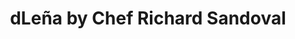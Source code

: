 ---
layout: place
title: dLeña by Chef Richard Sandoval
permalink: /district-of-columbia/washington/dlena-by-chef-richard-sandoval.html
stateAbbr: DC
stateName: District of Columbia
cityName: Washington
seo:
  type: restaurant
  links: null
place_id: ChIJY4Ci_Iy3t4kRpYIPI3wP6eY
photos:
  - name: >-
      places/ChIJY4Ci_Iy3t4kRpYIPI3wP6eY/photos/AeeoHcJfkh4mwgVwHyMxpZbTaG4LtfpnrZ6N7IQxlxyre-RxUdJezEuO2uN_bJDJfDN-vwIxpSytbEh61sOJ4PHtGmUaaQINPjjTlyhfqYQmffCsN-NK_R08-3wzNNUyRXDKG6Cl4WAD8d2vMxk10nJ8tSbrH2GNU2EPYzEJUFBwtu7LwWNcxKkYvsbQY5vsgB8umw0h4ETWC1k8rtrV6gsrTpivkheIeT4Znc9Pk3qXi9RLu-Lm1Z6_kyTSAEgOpIGbUA4t58eezj5V6L6T5sJHpEsUyLQ_6PSyklpK-1ClXNKdNQ
    widthPx: 2000
    heightPx: 1257
    authorAttributions:
      - displayName: dLeña
        uri: https://maps.google.com/maps/contrib/109221388461122389784
        photoUri: >-
          https://lh3.googleusercontent.com/a-/ALV-UjWxLXhPm59LBv1HBCBNWYWY8zhJsVf7QrvgdelGkBgV4GwATKk=s100-p-k-no-mo
    flagContentUri: >-
      https://www.google.com/local/imagery/report/?cb_client=maps_api_places.places_api&image_key=!1e10!2sAF1QipOG9gPR09sVo3CZEL4MiZUqlZ-7q3IR6aMyOtp_&hl=en-US
    googleMapsUri: >-
      https://www.google.com/maps/place//data=!3m4!1e2!3m2!1sAF1QipOG9gPR09sVo3CZEL4MiZUqlZ-7q3IR6aMyOtp_!2e10!4m2!3m1!1s0x89b7b78cfca28063:0xe6e90f7c230f82a5
  - name: >-
      places/ChIJY4Ci_Iy3t4kRpYIPI3wP6eY/photos/AeeoHcIQNa7u96eu4-ET9-M0inCyEWl3C47sFITWyIGABhjxEIOJKBoCagJghaafbfX3OF4lSkIh2CSlzr2tw--zTyuATHHqETLahYBfWljl8E1mUbaM2MJtZGV840mcwZNr0_J3goA0r1-NJwrtFpDNONN3VNaFRabQA73a72ppfEGZeBxKn4wDT8eI_8u_uSDBClElHPj9W8xSJUCKBT0RbZBJzcVgKRQmYe_CAPLmhwvJc_ZgR5OtRyXngyh9riPi64EHtub4-fldaSNc0_oTHBLLBOK6P8rJE1FJeT6BnzBQsw
    widthPx: 1024
    heightPx: 683
    authorAttributions:
      - displayName: dLeña
        uri: https://maps.google.com/maps/contrib/109221388461122389784
        photoUri: >-
          https://lh3.googleusercontent.com/a-/ALV-UjWxLXhPm59LBv1HBCBNWYWY8zhJsVf7QrvgdelGkBgV4GwATKk=s100-p-k-no-mo
    flagContentUri: >-
      https://www.google.com/local/imagery/report/?cb_client=maps_api_places.places_api&image_key=!1e10!2sAF1QipPj9mVXMQjJN9mOWPRwgK-e2fnePnBfxGfkC1nq&hl=en-US
    googleMapsUri: >-
      https://www.google.com/maps/place//data=!3m4!1e2!3m2!1sAF1QipPj9mVXMQjJN9mOWPRwgK-e2fnePnBfxGfkC1nq!2e10!4m2!3m1!1s0x89b7b78cfca28063:0xe6e90f7c230f82a5
  - name: >-
      places/ChIJY4Ci_Iy3t4kRpYIPI3wP6eY/photos/AeeoHcJcVu5hYktYHlV8a7buSYBRM51wjL9sxVKQcYZg2BVrDvZZuy6652_nQSCTmS6dRWAX3xaGiE6A58I5dN0u-HDADlRRWlaGZoqsEBLUjChf0qK63Pe6U7K_kbT_VL2MTraBJVzU3yDUMZokwMkPT5pwLhWawqph3nXKLzuJ1-_6lBqUd6YhMd9SCDHwwkLky7kS4hK7SAz2uX7pGA4jid8tDzu7KRsOfpQkkJX8P4POtn4tEvV0xshdRbbXQKkatNifqSDqRyZo4UoTsnhIJca-SUojO5k_CyB8PtwJ9rewwaClS-ERLN76x10Pgws5krB6qyLFB4aJ3tEd4I8uW4RGeVYjgyMmwjwpaywx1k-i-SiGKB93t47a8N8T6dztbB6FtarkH_kScvseIQoJ_AtxB5NwpNIbiuKIAxEnj5RTeLH7
    widthPx: 3000
    heightPx: 4000
    authorAttributions:
      - displayName: aleks
        uri: https://maps.google.com/maps/contrib/103401518094149763959
        photoUri: >-
          https://lh3.googleusercontent.com/a-/ALV-UjX2oXVmDXwQo48HBGr2GIxL7TxjT9_cczgVv6Yxk1HrP-HzYjP5tA=s100-p-k-no-mo
    flagContentUri: >-
      https://www.google.com/local/imagery/report/?cb_client=maps_api_places.places_api&image_key=!1e10!2sCIHM0ogKEICAgMDI-IvgugE&hl=en-US
    googleMapsUri: >-
      https://www.google.com/maps/place//data=!3m4!1e2!3m2!1sCIHM0ogKEICAgMDI-IvgugE!2e10!4m2!3m1!1s0x89b7b78cfca28063:0xe6e90f7c230f82a5
  - name: >-
      places/ChIJY4Ci_Iy3t4kRpYIPI3wP6eY/photos/AeeoHcJMtrdW28wcQbPySjaI8uMHEYWMgfBxuoLBLHX-a2dHNUAticu2TNTU36vyZe1EKe23KxfI9SrsX9rb4G9_pKT10qh1NVBP79XJ0Du5orjJBJ8LhUsD1t8hhdDmikwksA7RoAa_kIP4rfEXhSP9h-qP0vyc_WZYB2uun8t4sLmtC8bXKnxA_YeAk6Hoos66_Ijvt4kM4lxeS8uKvANLmNQUaFXIFTCe9nalAAr8V9nC3LLz0GkuFN6vrZRzqHqko0jUM7lnpdCEM4LcQKRYzoZ3tUj78H6umj6_pTxgOwtLvV2LxG2Y1syLB3X4Imwgw5syNqo4f5zVvvfnX0H8ZJnnf3Lxm1E3qkGnqf1ei6fy5_JtZo8iJng4o-r-GhHCkTIc6KtP447P2ol5dDhdbroDI8DVclqKA552acPN07Rt-_ne
    widthPx: 4032
    heightPx: 3024
    authorAttributions:
      - displayName: Sam N.
        uri: https://maps.google.com/maps/contrib/106529762756737373452
        photoUri: >-
          https://lh3.googleusercontent.com/a-/ALV-UjUeA-fq2HbwU-Q-qCaf_X3_zj0hMcbLa08i-zasttl05jbfARJY2Q=s100-p-k-no-mo
    flagContentUri: >-
      https://www.google.com/local/imagery/report/?cb_client=maps_api_places.places_api&image_key=!1e10!2sCIHM0ogKEICAgID7yeXqzgE&hl=en-US
    googleMapsUri: >-
      https://www.google.com/maps/place//data=!3m4!1e2!3m2!1sCIHM0ogKEICAgID7yeXqzgE!2e10!4m2!3m1!1s0x89b7b78cfca28063:0xe6e90f7c230f82a5
  - name: >-
      places/ChIJY4Ci_Iy3t4kRpYIPI3wP6eY/photos/AeeoHcKE0RAELR4t_q6RWFm-LydYHSckIL9lGqs0nIn8snrHA-TLxKGzm1OuAL0c-8_tTTFyaosEo0xoCXem8HbZvfXvDkp3gWYBcHu7MKQjQxjG_i6BrsQ6ktrc-7aPz3OpNY2w6vr5ONH6y6-SNjuLWgoS39_lszhSTj7S3suYRcg13r1lY3SIDe2sPYHhWHEJS-iQzkX7q5rh_HNs8hp7yP7JhDOBcyblGscQQpYBidLAong8jKNKO0bmhLx-YXytTzmlVFSOeeJLRvQhn8UV4EtSZZ615BikxekHW4PVj7exfJKEAOYWKL0zeN2XWwf4ZgL-Xvu5bVWXAJCP5o-WWvAEcTxirVNb_fSVsld7R5lkWiWWM_iu1Oorbmg7mN8DtA0rQ_YlAAODYfkzyqbCBo7f4wiDyAip08nExKRHeUG0RQ
    widthPx: 4032
    heightPx: 3024
    authorAttributions:
      - displayName: Lisa Hawkins
        uri: https://maps.google.com/maps/contrib/102095147814622076786
        photoUri: >-
          https://lh3.googleusercontent.com/a-/ALV-UjU4-xzIO4bpA8pH3dfz6xzuw92mfqcT44xTvexKMBmCyWTgnwBR=s100-p-k-no-mo
    flagContentUri: >-
      https://www.google.com/local/imagery/report/?cb_client=maps_api_places.places_api&image_key=!1e10!2sCIHM0ogKEICAgMCI2M3kcA&hl=en-US
    googleMapsUri: >-
      https://www.google.com/maps/place//data=!3m4!1e2!3m2!1sCIHM0ogKEICAgMCI2M3kcA!2e10!4m2!3m1!1s0x89b7b78cfca28063:0xe6e90f7c230f82a5
  - name: >-
      places/ChIJY4Ci_Iy3t4kRpYIPI3wP6eY/photos/AeeoHcLAUEAp6adUQLpU_fwdBQyWQ2CheNcH6faEhdpW5wf0PBGIixmzknOUo7yiifGGhjbVXd6WLK_0fuSIxQoAbAfNni219vyRS8NLkw_ctv6I8ztp-qNtPnJY-yr9oWA27QuOZU1dePO2nji6eGSGr4BiiWGUCBXQ-6PDEeCLqCzEG6tmBa2Qo0xIF7ClFQ244VuGtteySgRLEIMveQc1d_Dy0VexxiTkTvEneAm1AoYSxM9b5jkLIV7Ow40cA-_RdhnLa94n98JSPRdtWAqx8rtn85w-akcFjUUduc0vUtkkGn7nh9rQxB3-Qf4qfWrdxXJktI420aVZ7iiZylyM2tYkPOZp6q8xMYKygZAiy24Fph2UzZe83ae_pGQJj1BLoHnLPRsKTz0-rq7dcTmJp3cSlC6bp1Pw8qLNZVBMAbkRCg
    widthPx: 3024
    heightPx: 4032
    authorAttributions:
      - displayName: Dom Dimarco
        uri: https://maps.google.com/maps/contrib/109282350949622657781
        photoUri: >-
          https://lh3.googleusercontent.com/a-/ALV-UjUl2FWoNx4kJKDMjrvizbzH1KDrHRd2UwgaA42hwyTesZgGR-c=s100-p-k-no-mo
    flagContentUri: >-
      https://www.google.com/local/imagery/report/?cb_client=maps_api_places.places_api&image_key=!1e10!2sCIHM0ogKEICAgMCAjqW7HA&hl=en-US
    googleMapsUri: >-
      https://www.google.com/maps/place//data=!3m4!1e2!3m2!1sCIHM0ogKEICAgMCAjqW7HA!2e10!4m2!3m1!1s0x89b7b78cfca28063:0xe6e90f7c230f82a5
  - name: >-
      places/ChIJY4Ci_Iy3t4kRpYIPI3wP6eY/photos/AeeoHcIPc_yr7wT6fef55rQUuerrQMBs44NowRoY-s2mzN1snBcpXTSv1chL3CHz6QDLUHQTvSHP7X6kFZuQqHGPBWb2Iri66EsjYa0y86TlkPOi2ri6b2nuIXz1Yzn84CLNEUfB1A6fGtgnaiYMua90xVTYkm2sDQiKbHX8JsnqYn50Yq36nK1dmmZVW_QTASnVh701o5hkv9AdmUqmiiH6a5PQHJtFsx5q2pP5MBC4syP-BHzqYtKRPfPaunw-emwQ6UMgVQd-rQ3GJWCCrW888NHhSZ_wDmRjjH71H-u8aulfDj6jB5_rU94y-2TE9mlegyfATla9lfVbBMN-Fpepc5O50cF6Tsw8QZVrEt8CY4phV6Yu75Q5t3VrAiybgueT4t4mwq8Frzblsh40uP3vl2PziXTzjJzqjZevJ_HDPiAEmIM
    widthPx: 2872
    heightPx: 3512
    authorAttributions:
      - displayName: B V
        uri: https://maps.google.com/maps/contrib/112771959541439080494
        photoUri: >-
          https://lh3.googleusercontent.com/a-/ALV-UjXxShRjj07S71c8OcWK24ecEmKufTxjmx9xnd-87TKG3PjcZYNw=s100-p-k-no-mo
    flagContentUri: >-
      https://www.google.com/local/imagery/report/?cb_client=maps_api_places.places_api&image_key=!1e10!2sCIHM0ogKEICAgMCAm7e_ywE&hl=en-US
    googleMapsUri: >-
      https://www.google.com/maps/place//data=!3m4!1e2!3m2!1sCIHM0ogKEICAgMCAm7e_ywE!2e10!4m2!3m1!1s0x89b7b78cfca28063:0xe6e90f7c230f82a5
  - name: >-
      places/ChIJY4Ci_Iy3t4kRpYIPI3wP6eY/photos/AeeoHcIWNAh-j7_UUbXwT7AjHKlSPcBNf1IjZ_OIug9tHjIKG3csVoSEKfXHDQbAgH2vNx0XDXMO6UPLD7ZFKPtBhrwt8cN5kOodf4LS-wVdzSC1IzpTgkTNVnDlBnDKR7YKss45u9ZrnFlJ36QJDi8YjvwTLLPn4jrqT8XsUcQZmSivOwz7vKgnIsU0RECKeGihUZ6Vt1ruOE_zq0cFF2xMHqN7rWecWYGh_BIEdu1g2OblG72ahoAGih5LP-xI2Kk0iVK6-1G0GRzYw66WFSNv7W_Z7sr4QNvhwVhgkU_tO6z8OEJc-02kP-nJnYSojWivbsKGs9KHPTvkX5IXk5FWY-9O6E2OC4vjmrhhFWU7rvCMaHn8HfAz8dJQy3RQ7mgtFHVnILBxomdfBw_CXdemMnCuw0D2ZlerbUcNyOEFiTDLyq0
    widthPx: 3600
    heightPx: 4800
    authorAttributions:
      - displayName: Chase Wortham
        uri: https://maps.google.com/maps/contrib/111738708078925661558
        photoUri: >-
          https://lh3.googleusercontent.com/a-/ALV-UjVpUoIKBJ6DnBbEbEU-xswbOlU3wITDhz7Ca4BKcy58IXHNfic3=s100-p-k-no-mo
    flagContentUri: >-
      https://www.google.com/local/imagery/report/?cb_client=maps_api_places.places_api&image_key=!1e10!2sCIHM0ogKEICAgMDw8Iqv8AE&hl=en-US
    googleMapsUri: >-
      https://www.google.com/maps/place//data=!3m4!1e2!3m2!1sCIHM0ogKEICAgMDw8Iqv8AE!2e10!4m2!3m1!1s0x89b7b78cfca28063:0xe6e90f7c230f82a5
  - name: >-
      places/ChIJY4Ci_Iy3t4kRpYIPI3wP6eY/photos/AeeoHcKWcwnZ0sqtI8r1V0nq_lmKCdBcIDaUYjsAOmb2IQXzG6ixzZE2E4OOZfyH0Ynsnna7njDLCyNKwjG4NIOXM_DxKnK6iKPeGW13ps5mbO28dk0HGLN7ldwlAFRO4ucqwOxQ3SVbBD-NIEd0oTn4HRXELiuJm67uuKDyet2yUlNf5-x0nWh4oid6hO63qtet9uiOkVPtL2eRmlToesjKLqpYXsVO1QeimGNJjjO1V3_Csfyxt-eqYeDofN4uTZ1EYkFH1U0CZx0KtouX4FqZLJwrZlsznFDbGyfdwigUM01yz20_rtND674fCB66w_eEgDBsyJ88Hn4jFelBLn5gsDSmOTDobjSh7i2i2x_hTzUcHeKUYXCbxqVC22bfETQZD6jDKVk-lb6LDHr8g6JRJdxVJ0-uHm65hsFMQabHS74
    widthPx: 3000
    heightPx: 4000
    authorAttributions:
      - displayName: CoasterVision-YouTube
        uri: https://maps.google.com/maps/contrib/116213783956571814165
        photoUri: >-
          https://lh3.googleusercontent.com/a-/ALV-UjXV3ZNU2e6QQxwlPp_jTVveykS9lkRTPwT3wQmsvQyss9NhcsAm=s100-p-k-no-mo
    flagContentUri: >-
      https://www.google.com/local/imagery/report/?cb_client=maps_api_places.places_api&image_key=!1e10!2sCIHM0ogKEICAgICnzaaIAQ&hl=en-US
    googleMapsUri: >-
      https://www.google.com/maps/place//data=!3m4!1e2!3m2!1sCIHM0ogKEICAgICnzaaIAQ!2e10!4m2!3m1!1s0x89b7b78cfca28063:0xe6e90f7c230f82a5
  - name: >-
      places/ChIJY4Ci_Iy3t4kRpYIPI3wP6eY/photos/AeeoHcLkcDI-jssAtpOOdnhwOtvvNMBE98FmsJRGKpxN2wU9iONRBGTSTekwpKjCqkoUYgYOW9bY8jdwmVauxqUAgUCRTggAbt5ifTSPNGuJlyGAQ6z9Dap_nqE2taFQx0Cg73JK60niD1fxG9rj7Ffa5EC6RTGZIqxW9g_SbxpdM-pwMLOI8owLC2GLfb9YktqjySt5qrk4WpLr1FtOxIF0moi1QEK-T-AonWxNLiKIuGMoDy7I6_ys5f0qRFcqB3VjFn_wdDiLrOGKQi6O6wRwqH0AZ3VmTQGp1quOElRrGqkAEuK4tnNhERGzZrfFgl2uG35X4pw-IzOaKRTSFB67kGvJ2gsIkuxdodmC0RrPKWAi1BANq6bdy78KTWC5C53VI_aphleOiDOMV1LcaGzBZTaZ6dso4-EZK4ZkVOjjcfMX3ug
    widthPx: 3024
    heightPx: 4032
    authorAttributions:
      - displayName: Mary Beth Burns
        uri: https://maps.google.com/maps/contrib/104368695336558579844
        photoUri: >-
          https://lh3.googleusercontent.com/a/ACg8ocImE3HMHNluSOC60mIkgA9xiAcbg_024kyk4S1RTXKqmcBRtsU=s100-p-k-no-mo
    flagContentUri: >-
      https://www.google.com/local/imagery/report/?cb_client=maps_api_places.places_api&image_key=!1e10!2sCIHM0ogKEICAgMDwlKv77wE&hl=en-US
    googleMapsUri: >-
      https://www.google.com/maps/place//data=!3m4!1e2!3m2!1sCIHM0ogKEICAgMDwlKv77wE!2e10!4m2!3m1!1s0x89b7b78cfca28063:0xe6e90f7c230f82a5
address: 476 K St NW Suite D, Washington, DC 20001, USA
street: 476 K St NW Suite D
city: Washington
state: DC
zip: '20001'
country: USA
neighborhood: Mount Vernon Triangle
latitude: '38.902322'
longitude: '-77.018697'
accessibility_options:
  wheelchairAccessibleEntrance: true
  wheelchairAccessibleRestroom: true
  wheelchairAccessibleSeating: true
business_status: OPERATIONAL
name: dLeña by Chef Richard Sandoval
google_maps_links:
  directionsUri: >-
    https://www.google.com/maps/dir//''/data=!4m7!4m6!1m1!4e2!1m2!1m1!1s0x89b7b78cfca28063:0xe6e90f7c230f82a5!3e0
  placeUri: https://maps.google.com/?cid=16638847324135588517
  writeAReviewUri: >-
    https://www.google.com/maps/place//data=!4m3!3m2!1s0x89b7b78cfca28063:0xe6e90f7c230f82a5!12e1
  reviewsUri: >-
    https://www.google.com/maps/place//data=!4m4!3m3!1s0x89b7b78cfca28063:0xe6e90f7c230f82a5!9m1!1b1
  photosUri: >-
    https://www.google.com/maps/place//data=!4m3!3m2!1s0x89b7b78cfca28063:0xe6e90f7c230f82a5!10e5
primary_type: Restaurant
opening_hours:
  regular: null
  current: null
secondary_opening_hours:
  regular:
    weekdayDescriptions: null
    type: null
  current:
    weekdayDescriptions: null
    type: null
phone: null
price_level: null
price_range: null
rating: null
rating_count: 0
website: null
description: >-
  Explore dLeña in Washington, DC$$$dLeña by Chef Richard Sandoval in
  Washington, DC, stands out as a stylish restaurant nestled in the lively Mount
  Vernon Triangle neighborhood, offering a welcoming atmosphere for casual
  dining. This spot emphasizes accessibility with features like
  wheelchair-friendly entrances, restrooms, and seating, ensuring a comfortable
  experience for all visitors. Its operational vibe and array of visual
  highlights suggest a modern flair that blends seamlessly with the city's
  dynamic culinary landscape. Whether you're seeking a relaxed spot to unwind or
  explore local flavors, dLeña provides an inviting setting that captures the
  essence of urban dining in the heart of DC.
generative_summary: >-
  Explore dLeña in Washington, DC$$$dLeña by Chef Richard Sandoval in
  Washington, DC, stands out as a stylish restaurant nestled in the lively Mount
  Vernon Triangle neighborhood, offering a welcoming atmosphere for casual
  dining. This spot emphasizes accessibility with features like
  wheelchair-friendly entrances, restrooms, and seating, ensuring a comfortable
  experience for all visitors. Its operational vibe and array of visual
  highlights suggest a modern flair that blends seamlessly with the city's
  dynamic culinary landscape. Whether you're seeking a relaxed spot to unwind or
  explore local flavors, dLeña provides an inviting setting that captures the
  essence of urban dining in the heart of DC.
generative_disclosure: Summarized by AI using the Grok-3-Mini model.
reviews: null
review_summary: >-
  Insights from Visitor Feedback$$$Visitors to dLeña in Washington, DC, often
  highlight the warm and inclusive vibe, making it a go-to for anyone looking
  for a laid-back meal in a bustling area. Many appreciate the thoughtful
  accessibility options that enhance the overall experience without any hitches,
  allowing everyone to enjoy the space comfortably. Feedback frequently praises
  the modern ambiance and welcoming service, though some note that variety in
  menu options could be expanded for more adventurous tastes. Overall, folks
  seem to love the spot for its easygoing atmosphere and solid execution,
  encouraging repeat visits for those exploring local eateries. If you're in the
  mood for a reliable dining spot in Mount Vernon Triangle, it's worth checking
  out for its approachable charm and community feel.
review_disclosure: Summarized by AI using the Grok-3-Mini model.
parking_options: null
payment_options: null
allow_dogs: null
curbside_pickup: null
delivery: null
dine_in: null
good_for_children: null
good_for_groups: null
good_for_sports: null
live_music: null
menu_for_children: null
outdoor_seating: null
reservable: null
restroom: null
serves_beer: null
serves_breakfast: null
serves_brunch: null
serves_cocktails: null
serves_coffee: null
serves_dinner: null
serves_dessert: null
serves_lunch: null
serves_vegetarian_food: null
serves_wine: null
takeout: null
update_category: pro
places_description: null

---